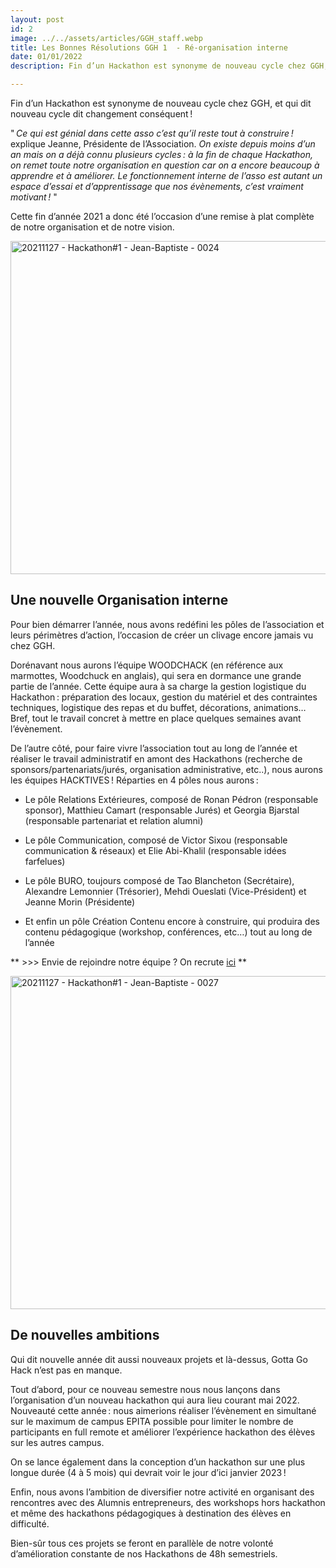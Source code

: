 ```yaml
---
layout: post
id: 2
image: ../../assets/articles/GGH_staff.webp
title: Les Bonnes Résolutions GGH 1  - Ré-organisation interne
date: 01/01/2022
description: Fin d’un Hackathon est synonyme de nouveau cycle chez GGH, et qui dit nouveau cycle dit changement conséquent ! Au programme, ménage de printemps et ré-organisation interne. Ce qui est génial dans cette asso c’est qu’il reste tout à construire ! explique Jeanne, Présidente de l’Association. On existe depuis moins d’un an

---
```


<hback>
<hcontent>


Fin d’un Hackathon est synonyme de nouveau cycle chez GGH, et qui dit nouveau cycle dit 
changement conséquent ! 

" *Ce qui est génial dans cette asso c’est qu’il reste tout à construire !* explique Jeanne,
 Présidente de l’Association. *On existe depuis moins d’un an mais on a déjà connu
 plusieurs cycles :  à la fin de chaque Hackathon, on remet toute notre organisation 
en question car on a encore beaucoup à apprendre et à améliorer. Le fonctionnement 
interne de l’asso est autant un espace d’essai et d’apprentissage que nos évènements, 
c’est vraiment motivant !* "

Cette fin d’année 2021 a donc été l’occasion d’une remise à plat complète de notre 
organisation et de notre vision. 

<img src="https://live.staticflickr.com/65535/51786097658_4a511127f3_c.jpg" width="800" height="533" alt="20211127 - Hackathon#1 - Jean-Baptiste - 0024">



## Une nouvelle Organisation interne
Pour bien démarrer l’année, nous avons redéfini les pôles de l’association et leurs 
périmètres d’action, l’occasion de créer un clivage encore jamais vu chez GGH. 

Dorénavant nous aurons l’équipe WOODCHACK (en référence aux marmottes, Woodchuck en anglais),
 qui sera en dormance une grande partie de l’année. Cette équipe aura à sa charge la gestion
 logistique du Hackathon : préparation des locaux, gestion du matériel et des contraintes 
techniques, logistique des repas et du buffet, décorations, animations… Bref, tout le 
travail concret à mettre en place quelques semaines avant l’évènement. 

De l’autre côté, pour faire vivre l’association tout au long de l’année et réaliser 
le travail administratif en amont des Hackathons (recherche de sponsors/partenariats/jurés, 
organisation administrative, etc..), nous aurons les équipes HACKTIVES ! Réparties en 4 
pôles nous aurons : 

-    Le pôle Relations Extérieures, composé de Ronan Pédron (responsable sponsor), 
Matthieu Camart (responsable Jurés) et Georgia Bjarstal (responsable partenariat et 
relation alumni) 

-    Le pôle Communication, composé de Victor Sixou (responsable communication & réseaux) 
et Elie Abi-Khalil (responsable idées farfelues) 

-    Le pôle BURO, toujours composé de Tao Blancheton (Secrétaire), Alexandre Lemonnier 
(Trésorier), Mehdi Oueslati (Vice-Président) et Jeanne Morin (Présidente) 

-    Et enfin un pôle Création Contenu encore à construire, qui produira des contenu 
pédagogique (workshop, conférences, etc…) tout au long de l’année 



** >>> Envie de rejoindre notre équipe ? On recrute [ici](https://forms.office.com/r/FedcuQtKNt) **



<img src="https://live.staticflickr.com/65535/51786718800_a3becd7d97_c.jpg" width="800" height="533" alt="20211127 - Hackathon#1 - Jean-Baptiste - 0027">

## De nouvelles ambitions

Qui dit nouvelle année dit aussi nouveaux projets et là-dessus, Gotta Go Hack n’est pas 
en manque.  

Tout d’abord, pour ce nouveau semestre nous nous lançons dans l’organisation d’un nouveau 
hackathon qui aura lieu courant mai 2022. Nouveauté cette année : nous aimerions réaliser 
l’évènement en simultané sur le maximum de campus EPITA possible pour limiter le nombre de 
participants en full remote et améliorer l’expérience hackathon des élèves sur les autres 
campus. 

On se lance également dans la conception d’un hackathon sur une plus longue durée 
(4 à 5 mois) qui devrait voir le jour d’ici janvier 2023 ! 

Enfin, nous avons l’ambition de diversifier notre activité en organisant des 
rencontres avec des Alumnis entrepreneurs, des workshops hors hackathon et même des 
hackathons pédagogiques à destination des élèves en difficulté.   

Bien-sûr tous ces projets se feront en parallèle de notre volonté d’amélioration constante 
de nos Hackathons de 48h semestriels. 

</hcontent>
</hback>